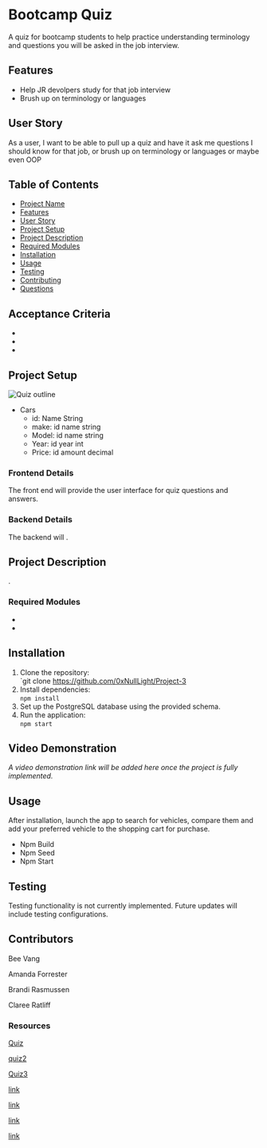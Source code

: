 # Bootcamp Quiz

A quiz for bootcamp students to help practice understanding terminology and questions you will be asked in the job interview. 

## Features

- Help JR devolpers study for that job interview
- Brush up on terminology or languages

## User Story

As a user, I want to be able to pull up a quiz and have it ask me questions I should know for that job, or brush up on terminology or languages or maybe even OOP

## Table of Contents
 - [Project Name](https://github.com/0xNullLight/Project-3/blob/main/README.md#bootcamp-quiz)
 - [Features](https://github.com/0xNullLight/Project-3/blob/main/README.md#bootcamp-quiz)
 - [User Story](https://github.com/0xNullLight/Project-3/blob/main/README.md#bootcamp-quiz)
 - [Project Setup]()
 - [Project Description]()
 - [Required Modules]()
 - [Installation]()
 - [Usage]()
 - [Testing]()
 - [Contributing]()
 - [Questions]()

## Acceptance Criteria

- 
- 
- 

## Project Setup

![Quiz outline]()

* Cars
  * id: Name String
  * make: id name string
  * Model: id name string
  * Year: id year int
  * Price: id amount decimal


### Frontend Details

The front end will provide the user interface for quiz questions and answers.

### Backend Details

The backend will .

## Project Description

.

### Required Modules

- 
- 



## Installation

1. Clone the repository:  
   `git clone https://github.com/0xNullLight/Project-3
2. Install dependencies:  
   `npm install`
3. Set up the PostgreSQL database using the provided schema.
4. Run the application:  
   `npm start`

  

## Video Demonstration

_A video demonstration link will be added here once the project is fully implemented._

## Usage

After installation, launch the app to search for vehicles, compare them and add your preferred vehicle to the shopping cart for purchase.

* Npm Build
* Npm Seed
* Npm Start

## Testing

Testing functionality is not currently implemented. Future updates will include testing configurations.

## Contributors

Bee Vang

Amanda Forrester

Brandi Rasmussen

Claree Ratliff



### Resources


[Quiz](https://www.geeksforgeeks.org/quiz-application-using-django/)

[quiz2](https://www.youtube.com/watch?v=-nd6JFw52j0)

[Quiz3](https://www.youtube.com/watch?v=vXXfXRf2S4M)

[link](https://www.geeksforgeeks.org/quiz-application-using-django/)

[link](https://data-flair.training/blogs/create-quiz-application-python-django/)

[link](https://www.geeksforgeeks.org/django-projects/)

[link](https://github.com/pamelafox/django-quiz-app)
